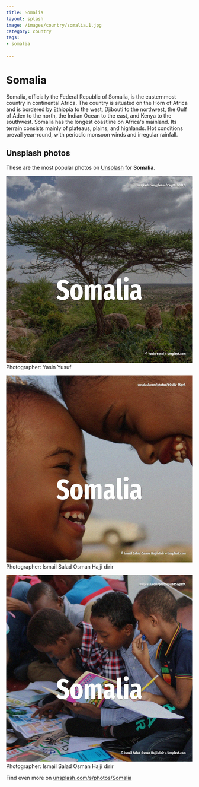 ```yaml
---
title: Somalia
layout: splash
image: /images/country/somalia.1.jpg
category: country
tags:
- somalia

---
```

# Somalia

Somalia, officially the Federal Republic of Somalia, is the easternmost country in continental  Africa. The country is situated on the Horn of Africa and is bordered by Ethiopia to the west, Djibouti to  the northwest, the Gulf of Aden to the north, the Indian Ocean to the east, and Kenya to the  southwest. Somalia has the longest coastline on Africa's mainland. Its terrain consists mainly of plateaus, plains, and highlands. Hot conditions prevail year-round, with periodic monsoon winds and irregular rainfall. 

 
## Unsplash photos
These are the most popular photos on [Unsplash](https://unsplash.com) for **Somalia**.
 
![Somalia](/images/country/somalia.1.jpg)
Photographer:  Yasin Yusuf
 
![Somalia](/images/country/somalia.2.jpg)
Photographer:  Ismail Salad Osman Hajji dirir
 
![Somalia](/images/country/somalia.3.jpg)
Photographer:  Ismail Salad Osman Hajji dirir
 
Find even more on [unsplash.com/s/photos/Somalia](https://unsplash.com/s/photos/Somalia)
 

